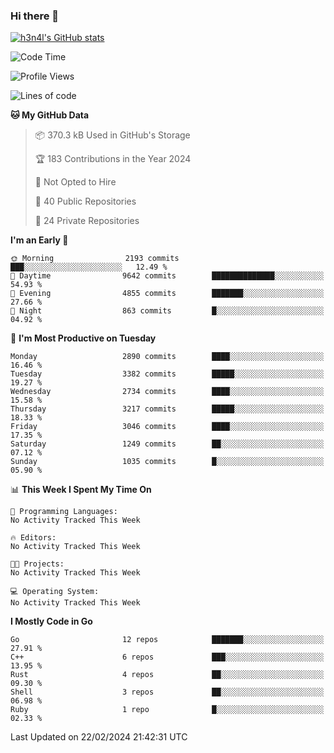 ### Hi there 👋

[![h3n4l's GitHub stats](https://github-readme-stats.vercel.app/api?username=h3n4l&count_private=true&show_icons=true&theme=radical)](https://github.com/h3n4l/github-readme-stats)

<!--START_SECTION:waka-->
![Code Time](http://img.shields.io/badge/Code%20Time-1%2C836%20hrs%2017%20mins-blue)

![Profile Views](http://img.shields.io/badge/Profile%20Views-0-blue)

![Lines of code](https://img.shields.io/badge/From%20Hello%20World%20I%27ve%20Written-5.1%20million%20lines%20of%20code-blue)

**🐱 My GitHub Data** 

> 📦 370.3 kB Used in GitHub's Storage 
 > 
> 🏆 183 Contributions in the Year 2024
 > 
> 🚫 Not Opted to Hire
 > 
> 📜 40 Public Repositories 
 > 
> 🔑 24 Private Repositories 
 > 
**I'm an Early 🐤** 

```text
🌞 Morning                2193 commits        ███░░░░░░░░░░░░░░░░░░░░░░   12.49 % 
🌆 Daytime                9642 commits        ██████████████░░░░░░░░░░░   54.93 % 
🌃 Evening                4855 commits        ███████░░░░░░░░░░░░░░░░░░   27.66 % 
🌙 Night                  863 commits         █░░░░░░░░░░░░░░░░░░░░░░░░   04.92 % 
```
📅 **I'm Most Productive on Tuesday** 

```text
Monday                   2890 commits        ████░░░░░░░░░░░░░░░░░░░░░   16.46 % 
Tuesday                  3382 commits        █████░░░░░░░░░░░░░░░░░░░░   19.27 % 
Wednesday                2734 commits        ████░░░░░░░░░░░░░░░░░░░░░   15.58 % 
Thursday                 3217 commits        █████░░░░░░░░░░░░░░░░░░░░   18.33 % 
Friday                   3046 commits        ████░░░░░░░░░░░░░░░░░░░░░   17.35 % 
Saturday                 1249 commits        ██░░░░░░░░░░░░░░░░░░░░░░░   07.12 % 
Sunday                   1035 commits        █░░░░░░░░░░░░░░░░░░░░░░░░   05.90 % 
```


📊 **This Week I Spent My Time On** 

```text
💬 Programming Languages: 
No Activity Tracked This Week

🔥 Editors: 
No Activity Tracked This Week

🐱‍💻 Projects: 
No Activity Tracked This Week

💻 Operating System: 
No Activity Tracked This Week
```

**I Mostly Code in Go** 

```text
Go                       12 repos            ███████░░░░░░░░░░░░░░░░░░   27.91 % 
C++                      6 repos             ███░░░░░░░░░░░░░░░░░░░░░░   13.95 % 
Rust                     4 repos             ██░░░░░░░░░░░░░░░░░░░░░░░   09.30 % 
Shell                    3 repos             ██░░░░░░░░░░░░░░░░░░░░░░░   06.98 % 
Ruby                     1 repo              █░░░░░░░░░░░░░░░░░░░░░░░░   02.33 % 
```




 Last Updated on 22/02/2024 21:42:31 UTC
<!--END_SECTION:waka-->

